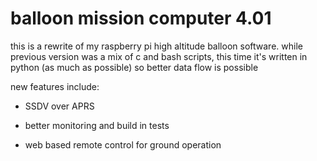 # balloon mission computer 4.01

this is a rewrite of my raspberry pi high altitude balloon software.
while previous version was a mix of c and bash scripts, this time it's written in python (as much as possible) so better data flow is possible

new features include:

- SSDV over APRS

- better monitoring and build in tests

- web based remote control for ground operation
